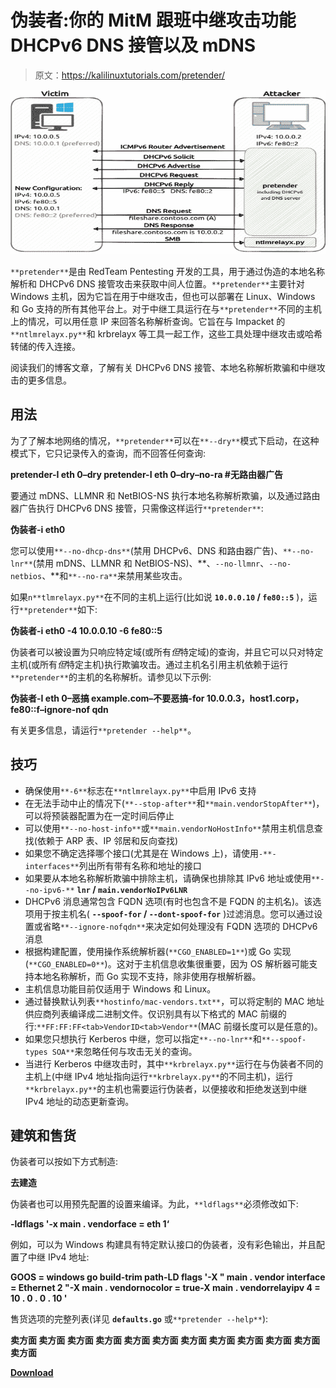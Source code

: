 # 伪装者:你的 MitM 跟班中继攻击功能 DHCPv6 DNS 接管以及 mDNS

> 原文：<https://kalilinuxtutorials.com/pretender/>

[![](img/2a31a3e3b49ccf59c8b174959d069f24.png)](https://blogger.googleusercontent.com/img/b/R29vZ2xl/AVvXsEiStUYJWJdXun-A8WWDubIoV93Pl4qQ2EIYs32RaoXS96qCmisUEcpCRZs16yM1fV2VkFzOTSPF1uTCK4oHjs3c1EVDj4XD-ndaspyfHPxvZgmIRMABszI-7xBea12gIJ5dCx65v0XW04x7_zmBeDNC8n4tHyWtyvTFkBkoHzYGImnnGJmHGpIKmYLR/s728/Pretender.png)

`**pretender**`是由 RedTeam Pentesting 开发的工具，用于通过伪造的本地名称解析和 DHCPv6 DNS 接管攻击来获取中间人位置。`**pretender**`主要针对 Windows 主机，因为它旨在用于中继攻击，但也可以部署在 Linux、Windows 和 Go 支持的所有其他平台上。对于中继工具运行在与`**pretender**`不同的主机上的情况，可以用任意 IP 来回答名称解析查询。它旨在与 Impacket 的`**ntlmrelayx.py**`和 krbrelayx 等工具一起工作，这些工具处理中继攻击或哈希转储的传入连接。

阅读我们的博客文章，了解有关 DHCPv6 DNS 接管、本地名称解析欺骗和中继攻击的更多信息。

## 用法

为了了解本地网络的情况，`**pretender**`可以在`**--dry**`模式下启动，在这种模式下，它只记录传入的查询，而不回答任何查询:

**pretender-I eth 0–dry
pretender-I eth 0–dry–no-ra #无路由器广告**

要通过 mDNS、LLMNR 和 NetBIOS-NS 执行本地名称解析欺骗，以及通过路由器广告执行 DHCPv6 DNS 接管，只需像这样运行`**pretender**`:

**伪装者-i eth0**

您可以使用`**--no-dhcp-dns**`(禁用 DHCPv6、DNS 和路由器广告)、`**--no-lnr**`(禁用 mDNS、LLMNR 和 NetBIOS-NS)、**、`--no-llmnr`、`--no-netbios`、**和`**--no-ra**`来禁用某些攻击。

如果`n**tlmrelayx.py**`在不同的主机上运行(比如说 **`10.0.0.10` / `fe80::5`** )，运行`**pretender**`如下:

**伪装者-i eth0 -4 10.0.0.10 -6 fe80::5**

伪装者可以被设置为只响应特定域(或所有*但*特定域)的查询，并且它可以只对特定主机(或所有*但*特定主机)执行欺骗攻击。通过主机名引用主机依赖于运行`**pretender**`的主机的名称解析。请参见以下示例:

**伪装者-I eth 0–恶搞 example.com–不要恶搞-for 10.0.0.3，host1.corp，fe80::f–ignore-nof qdn**

有关更多信息，请运行`**pretender --help**`。

## 技巧

*   确保使用`**-6**`标志在`**ntlmrelayx.py**`中启用 IPv6 支持
*   在无法手动中止的情况下(`**--stop-after**`和`**main.vendorStopAfter**`)，可以将预装器配置为在一定时间后停止
*   可以使用`**--no-host-info**`或`**main.vendorNoHostInfo**`禁用主机信息查找(依赖于 ARP 表、IP 邻居和反向查找)
*   如果您不确定选择哪个接口(尤其是在 Windows 上)，请使用`-**-interfaces**`列出所有带有名称和地址的接口
*   如果要从本地名称解析欺骗中排除主机，请确保也排除其 IPv6 地址或使用`**--no-ipv6-**` **`lnr` / `main.vendorNoIPv6LNR`**
*   DHCPv6 消息通常包含 FQDN 选项(有时也包含不是 FQDN 的主机名)。该选项用于按主机名( **`--spoof-for` / `--dont-spoof-for`** )过滤消息。您可以通过设置或省略`**--ignore-nofqdn**`来决定如何处理没有 FQDN 选项的 DHCPv6 消息
*   根据构建配置，使用操作系统解析器(`**CGO_ENABLED=1**`)或 Go 实现(`**CGO_ENABLED=0**`)。这对于主机信息收集很重要，因为 OS 解析器可能支持本地名称解析，而 Go 实现不支持，除非使用存根解析器。
*   主机信息功能目前仅适用于 Windows 和 Linux。
*   通过替换默认列表`**hostinfo/mac-vendors.txt**`，可以将定制的 MAC 地址供应商列表编译成二进制文件。仅识别具有以下格式的 MAC 前缀的行:`**FF:FF:FF<tab>VendorID<tab>Vendor**`(MAC 前缀长度可以是任意的)。
*   如果您只想执行 Kerberos 中继，您可以指定`**--no-lnr**`和`**--spoof-types SOA**`来忽略任何与攻击无关的查询。
*   当进行 Kerberos 中继攻击时，其中`**krbrelayx.py**`运行在与伪装者不同的主机上(中继 IPv4 地址指向运行`**krbrelayx.py**`的不同主机)，运行`**krbrelayx.py**`的主机也需要运行伪装者，以便接收和拒绝发送到中继 IPv4 地址的动态更新查询。

## 建筑和售货

伪装者可以按如下方式制造:

**去建造**

伪装者也可以用预先配置的设置来编译。为此，`**ldflags**`必须修改如下:

**-ldflags '-x main . vendorface = eth 1‘**

例如，可以为 Windows 构建具有特定默认接口的伪装者，没有彩色输出，并且配置了中继 IPv4 地址:

**GOOS = windows go build-trim path-LD flags '-X " main . vendor interface = Ethernet 2 "-X main . vendornocolor = true-X main . vendorrelayipv 4 = 10 . 0 . 0 . 10 '**

售货选项的完整列表(详见 **`defaults.go`** 或`**pretender --help**`):

**卖方面
卖方面
卖方面
卖方面
卖方面
卖方面
卖方面
卖方面
卖方面
卖方面
卖方面
卖方面** 

[**Download**](https://github.com/RedTeamPentesting/pretender)
